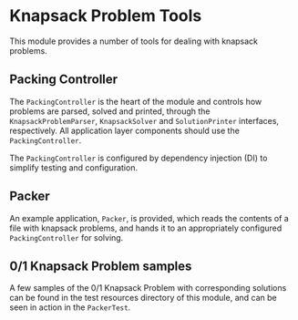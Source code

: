 # Knapsack Problem Tools
This module provides a number of tools for dealing with knapsack problems.

## Packing Controller
The `PackingController` is the heart of the module and controls how problems are parsed, solved and printed, through the
`KnapsackProblemParser`, `KnapsackSolver` and `SolutionPrinter` interfaces, respectively. All application layer components
should use the `PackingController`.

The `PackingController` is configured by dependency injection (DI) to simplify testing and configuration.

## Packer
An example application, `Packer`, is provided, which reads the contents of a file with knapsack problems, and hands it to 
an appropriately configured `PackingController` for solving.

## 0/1 Knapsack Problem samples
A few samples of the 0/1 Knapsack Problem with corresponding solutions can be found in the test resources directory of
this module, and can be seen in action in the `PackerTest`.
